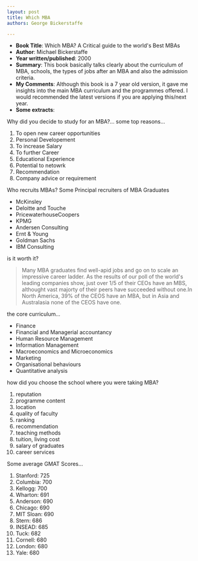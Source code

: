 ```yaml
---
layout: post
title: Which MBA
authors: George Bickerstaffe

---
```


- **Book Title**: Which MBA? A Critical guide to the world's Best MBAs
- **Author**: Michael Bickerstaffe
- **Year written/published**: 2000
- **Summary**: This book basically talks clearly about the curriculum of MBA, schools, the types of jobs after an MBA and also the admission criteria.
- **My Comments**: Although this book is a 7 year old version, it gave me insights into the main MBA curriculum and the programmes offered. I would recommended the latest versions if you are applying this/next year.
- **Some extracts**:

Why did you decide to study for an MBA?... some top reasons...

1. To open new career opportunities
2. Personal Developement
3. To increase Salary
4. To further Career
5. Educational Experience
6. Potential to netowrk
7. Recommendation
8. Company advice or requirement

Who recruits MBAs? Some Principal recruiters of MBA Graduates

- McKinsley
- Deloitte and Touche
- PricewaterhouseCoopers
- KPMG
- Andersen Consulting
- Ernt & Young
- Goldman Sachs
- IBM Consulting

is it worth it?

> Many MBA graduates find well-apid jobs and go on to scale an impressive career ladder. As the results of our poll of the world's leading companies show, just over 1/5 of their CEOs have an MBS, althought vast majorty of their peers have succeeded without one.In North America, 39% of the CEOS have an MBA, but in Asia and Australasia none of the CEOS have one.

the core curriculum...

- Finance
- Financial and Managerial accountancy
- Human Resource Management
- Information Management
- Macroeconomics and Microeconomics
- Marketing
- Organisational behaviours
- Quantitative analysis

how did you choose the school where you were taking MBA?

1. reputation
2. programme content
3. location
4. quality of faculty
5. ranking
6. recommendation
7. teaching methods
8. tuition, living cost
9. salary of graduates
10. career services

Some average GMAT Scores...

1. Stanford: 725
2. Columbia: 700
3. Kellogg: 700
4. Wharton: 691
5. Anderson: 690
6. Chicago: 690
7. MIT Sloan: 690
8. Stern: 686
9. INSEAD: 685
10. Tuck: 682
11. Cornell: 680
12. London: 680
13. Yale: 680
